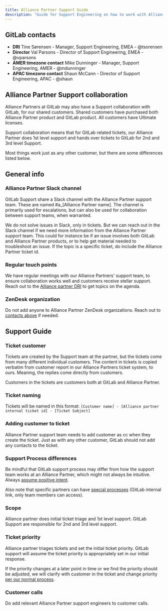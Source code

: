 ```yaml
---
title: Alliance Partner Support Guide
description: "Guide for Support Engineering on how to work with Alliance Partners"
---
```


## GitLab contacts

- **DRI** Tine Sørensen - Manager, Support Engineering, EMEA - @tsorensen
- **Director** Val Parsons - Director of Support Engineering, EMEA - @vparsons
- **AMER timezone contact** Mike Dunninger - Manager, Support Engineering, AMER - @mdunninger
- **APAC timezone contact** Shaun McCann - Director of Support Engineering, APAC - @shaun

## Alliance Partner Support collaboration

Alliance Partners at GitLab may also have a Support collaboration with GitLab, for our shared customers. Shared customers have purchased both Alliance Partner product and GitLab product. All customers have Ultimate licenses.

Support collaboration means that for GitLab related tickets, our Alliance Partner does 1st level support and hands over tickets to GitLab for 2nd and 3rd level Support.

Most things work just as any other customer, but there are some differences listed below.

## General info

### Alliance Partner Slack channel

GitLab Support share a Slack channel with the Alliance Partner support team. These are named #a_[Alliance Partner name]. The channel is primarily used for escalations, but can also be used for collaboration between support teams, when warranted.

We do not solve issues in Slack, only in tickets. But we can reach out in the Slack channel if we need more information from the Alliance Partner support team. This could for instance be if an issue involves both GitLab and Alliance Partner products, or to help get material needed to troubleshoot an issue. If the topic is a specific ticket, do include the Alliance Partner ticket id.

### Regular touch points

We have regular meetings with our Alliance Partners' support team, to ensure collaboration works well and customers receive stellar support. Reach out to the [Alliance partner DRI](/handbook/support/partnerships/alliance-partner-support-guide/#gitlab-contacts) to get topics on the agenda.

### ZenDesk organization

Do not add anyone to Alliance Partner ZenDesk organizations. Reach out to [contacts above](/handbook/support/partnerships/alliance-partner-support-guide/#gitlab-contacts) if needed.

## Support Guide

### Ticket customer

Tickets are created by the Support team at the partner, but the tickets come from many different individual customers. The content in tickets is copied verbatim from customer report in our Alliance Partners ticket system, to ours. Meaning, the replies come directly from customers.

Customers in the tickets are customers both at GitLab and Alliance Partner.

### Ticket naming

Tickets will be named in this format: `[Customer name] - [Alliance partner internal ticket id] - [Ticket Subject]`

### Adding customer to ticket

Alliance Partner support team needs to add customer as cc when they create the ticket. Just as with any other customer, GitLab should not add any contacts to the ticket.

### Support Process differences

Be mindful that GitLab support process may differ from how the support team works at an Alliance Partner, which might not always be intuitive. Always [assume positive intent](/handbook/values/#assume-positive-intent).

Also note that specific partners can have [special processes](https://internal.gitlab.com/handbook/support/specific-alliance-partners/) (GitLab internal link, only team members can access).

### Scope

Alliance partner does initial ticket triage and 1st level support. GitLab Support are responsible for 2nd and 3rd level support.

### Ticket priority

Alliance partner triages tickets and set the initial ticket priority. GitLab support will assume the ticket priority is appropriately set in our initial response.

If the priority changes at a later point in time or we find the priority should be adjusted, we will clarify with customer in the ticket and change priority [per our normal process](/handbook/support/workflows/setting_ticket_priority/#resetting-ticket-priority).

### Customer calls

Do add relevant Alliance Partner support engineers to customer calls.
